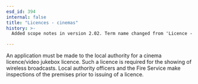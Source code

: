 ```yaml
---
esd_id: 394
internal: false
title: "Licences - cinemas"
history: >-
  Added scope notes in version 2.02. Term name changed from 'Licence - cinema' to 'Licences - cinemas' in version 3.00.

---
```


An application must be made to the local authority for a cinema licence/video jukebox licence. Such a licence is required for the showing of wireless broadcasts.  Local authority officers and the Fire Service make inspections of the premises prior to issuing of a licence.

